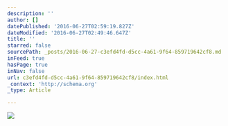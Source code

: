 ```yaml
---
description: ''
author: []
datePublished: '2016-06-27T02:59:19.827Z'
dateModified: '2016-06-27T02:49:46.647Z'
title: ''
starred: false
sourcePath: _posts/2016-06-27-c3efd4fd-d5cc-4a61-9f64-859719642cf8.md
inFeed: true
hasPage: true
inNav: false
url: c3efd4fd-d5cc-4a61-9f64-859719642cf8/index.html
_context: 'http://schema.org'
_type: Article

---
```

![](https://the-grid-user-content.s3-us-west-2.amazonaws.com/ccc82d16-0543-4c05-a8bf-39b7607bddf0.png)